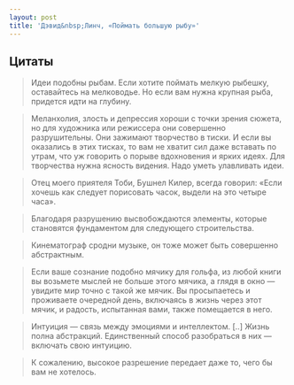 ```yaml
---
layout: post
title: 'Дэвид&nbsp;Линч, «Поймать большую рыбу»' 
---
```


## Цитаты

> Идеи подобны рыбам. Если хотите поймать мелкую рыбешку, оставайтесь на мелководье. Но если вам нужна крупная рыба, придется идти на глубину.

> Меланхолия, злость и депрессия хороши с точки зрения сюжета, но для художника или режиссера они совершенно разрушительны. Они зажимают творчество в тиски. И если вы оказались в этих тисках, то вам не хватит сил даже вставать по утрам, что уж говорить о порыве вдохновения и ярких идеях. Для творчества нужна ясность видения. Надо уметь улавливать идеи.

> Отец моего приятеля Тоби, Бушнел Килер, всегда говорил: «Если хочешь как следует порисовать часок, выдели на это четыре часа».

> Благодаря разрушению высвобождаются элементы, которые становятся фундаментом для следующего строительства.

> Кинематограф сродни музыке, он тоже может быть совершенно абстрактным.

> Если ваше сознание подобно мячику для гольфа, из любой книги вы возьмете мыслей не больше этого мячика, а глядя в окно — увидите мир точно с такой же мячик. Вы просыпаетесь и проживаете очередной день, включаясь в жизнь через этот мячик, и радость, испытанная вами, также помещается в него.

> Интуиция — связь между эмоциями и интеллектом. [..] Жизнь полна абстракций. Единственный способ разобраться в них — включать свою интуицию.

> К сожалению, высокое разрешение передает даже то, чего бы вам не хотелось.

